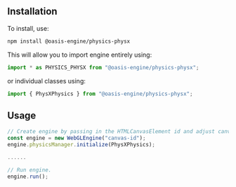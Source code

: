 ## Installation

To install, use:

```sh
npm install @oasis-engine/physics-physx
```

This will allow you to import engine entirely using:

```javascript
import * as PHYSICS_PHYSX from "@oasis-engine/physics-physx";
```

or individual classes using:

```javascript
import { PhysXPhysics } from "@oasis-engine/physics-physx";
```

## Usage

```typescript
// Create engine by passing in the HTMLCanvasElement id and adjust canvas size.
const engine = new WebGLEngine("canvas-id");
engine.physicsManager.initialize(PhysXPhysics);

......

// Run engine.
engine.run();
```